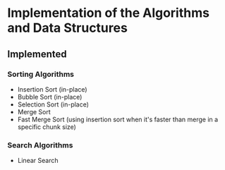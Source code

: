 # Implementation of the Algorithms and Data Structures

## Implemented

### Sorting Algorithms

- Insertion Sort (in-place)
- Bubble Sort (in-place)
- Selection Sort (in-place)
- Merge Sort
- Fast Merge Sort (using insertion sort when it's faster than merge in a specific chunk size)

### Search Algorithms

- Linear Search
